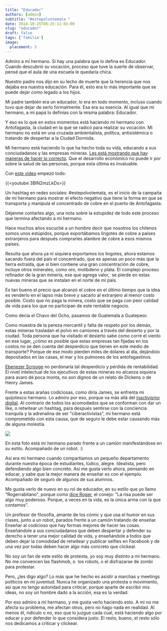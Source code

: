 ```yaml
---
title: "Educador"
authors: [admin]
subtitle: "#estepolvotemata "
date: 2014-10-25T08:25:11-03:00
slug: "educador"
draft: false
tags: ['familia']
image:
  placement: 3
---
```


Admiro a mi hermano. Si hay una palabra que lo defina es Educador.
Cuando descubrió su vocación, proceso que tuve la suerte de observar,
pensé que el aula de una escuela le quedaría chica.

Nuestro padre nos dijo en su lecho de muerte que la herencia que nos
dejaba era nuestra educación. Para él, esto era lo más importante que se
puede dejar como legado a los hijos.

Mi padre también era un educador, lo era en todo momento, incluso cuando
tuvo que dejar de serlo formalmente. Esa era su esencia. Al igual que mi
hermano, a mi papá lo definías con la misma palabra: Educador.

Y eso es lo que en estos momentos está haciendo mi hermano con
Antofagasta, la ciudad en la que se radicó para realizar su vocación. Mi
hermano no está en una cruzada ambientalista, política, antisistémica o
tratando de despertar a la Ciudad Dormida.

Mi hermano está haciendo lo que ha hecho toda su vida, educando a sus
conciudadanos y las empresas mineras. 
[Les está mostrando que hay maneras de hacer lo correcto](http://www.ricardodiaz.org/2014/10/16/386/). Que el desarrollo
económico no puede ir por sobre la salud de las personas, porque esta
última es invaluable.

Con [este video](https://www.youtube.com/watch?v=3BlN2mzLkDs) empezó
todo:

{{<youtube 3BlN2mzLkDs>}}

Un hashtag en redes sociales: \#estepolvotemata, es el inicio de la
campaña de mi hermano para mostrar el efecto negativo que tiene la forma
en que se transporta y manipula el concentrado de cobre en el puerto de
Antofagasta.

Déjenme contarles algo, una nota sobre la estupidez de todo este proceso
que termina afectando a mi hermano. 

Hace muchos años escuché a un hombre decir que nosotros los chilenos
somos unos estúpidos, porque exportábamos lingotes de cobre a países
extranjeros para después comprarles alambre de cobre a esos mismos
países.

Resulta que ahora ya ni siquiera exportamos los lingotes, ahora estamos
sacando fuera del país el concentrado, que es apenas un poco más que la
tierra extraída, que si bien contiene una gran concentración de cobre,
incluye otros minerales, como oro, molibdeno y plata. El complejo
proceso refinador de la gran minería, ese que agrega valor,  se pierde
en estas nuevas mineras que se instalan en el norte de mi país.

Es tan bueno el precio que alcanzó el cobre en el último tiempo que la
idea es venderlo en el lapso más breve y sacarlo al extranjero al menor
costo posible. Costo que no paga la minera, costo que se paga con peor
calidad de vida para los que no participan de este rentable negocio. 

Como decía el Chavo del Ocho, pasamos de Guatemala a
Guatepeor.

Como muestra de la pereza mercantil y falta de respeto por los demás,
estas mineras trasladan el polvo en camiones a través del desierto y por
la ciudad. Toda persona que ha visitado el desierto sabe como corre el
viento en ese lugar, ¿cómo es posible que estas empresas tan fijadas en
los costos no se den cuenta del desperdicio que tienen en este medio de
transporte? Porque de ese modo pierden miles de dólares al día,
dejándolo depositados en las casas, el mar y los pulmones de los
antofagastinos. 

[Ebenezer Scrooge](http://es.wikipedia.org/wiki/Ebenezer_Scrooge) no perdonaría
tal desperdicio y pérdida de rentabilidad. El nivel intelectual de los
ejecutivos de estas mineras no alcanza siquiera para avaro de poca
monta, no son dignos de un relato de Dickens o de Henry James.

Frente a estas arañas codiciosas, como diría James, se enfrenta mi
quijotesco hermano. Lo admiro por eso, porque va más allá del
[inactivismo digital](/blog/2010/08/inactivismo-digital-2.html). Al
contrario de todos los acomodados que se conforman con dar un like, o
retwitear un hashtag, para después sentirse con la conciencia tranquila
y la adrenalina de ser "ciberactivistas", mi hermano está comprometido
con esta causa, que de seguro le debe estar causando más de alguna
molestia.

![](https://d2dspjyoh5c79p.cloudfront.net/16781972-5c3c-11e4-8e3c-a7de2e16c56f-aa9f18b7)

En esta foto está mi hermano parado frente a un camión manifestándose en
su estilo. Acompañado de un robot. :)

Así era mi hermano cuando compartíamos un pequeño departamento durante
nuestra época de estudiantes, lúdico, alegre. Idealista, pero
defendiendo algo bien concreto. Así me gusta verlo ahora, pensando en
educar, y sabe que la mejor manera de enseñar es con el ejemplo.
Acompañado de seguro de algunos de sus alumnos.

Me gusta verlo de nuevo en su rol de educador, en su estilo que yo llamo
"Rogerrabitano", porque como [dice Roger](http://www.imdb.com/title/tt0096438/quotes), el conejo: "La risa
puede ser algo muy poderoso. Porque, a veces en la vida, es la única
arma con la que contamos".

Un profesor de filosofía, amante de los cómic y que usa el humor en sus
clases, junto a un robot, parados frente a un camión tratando de
enseñar. Enseñar al codicioso que hay formas mejores de hacer las cosas.
Enseñándole a sus conciudadanos que deben despertar y defender su
derecho a tener una mejor calidad de vida, y enseñándole a todos que
deben dejar la comodidad de retwitear y publicar selfies en Facebook y
de una vez por todas deben hacer algo más concreto que clickear.

No soy un fan de este estilo de protesta, yo soy muy distinto a mi
hermano. No me convencen las flashmob, o  los robots, o el disfrazarse
de zombi para protestar. 

Pero, ¿les digo algo? Lo más que he hecho es asistir a marchas y
meetings políticos en mi juventud. Nunca he organizado una protesta o
movimiento, así que no tengo autoridad para criticar, porque aparte de
escribir mis ideas, no soy un hombre dado a la acción, esa es la verdad.

Por eso admiro a mi hermano, y me gusta verlo haciendo esto. A mi no me
afecta su problema, me afectan otros, pero no hago nada en realidad. Al
menos él, ridículo o no, eso que lo juzgue cada cual, está haciendo algo
por educar y por defender lo que considera justo. El resto, bueno, el
resto sólo nos dedicamos a criticar y clickear. 
